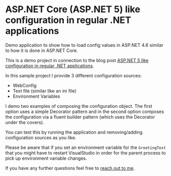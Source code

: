 # ASP.NET Core (ASP.NET 5) like configuration in regular .NET applications

Demo application to show how to load config values in ASP.NET 4.6 similar to how it is done in ASP.NET Core.

This is a demo project in connection to the blog post [ASP.NET 5 like configuration in regular .NET applications](http://dusted.codes/aspnet-5-like-configuration-in-regular-dotnet-applications).

In this sample project I provide 3 different configuration sources:

-   WebConfig
-   Text file (similar like an ini file)
-   Environment Variables

I demo two examples of composing the configuration object. The first option uses a simple Decorator pattern and in the second option composes the configuration via a fluent builder pattern (which uses the Decorator under the covers).

You can test this by running the application and removing/adding configuration sources as you like.

Please be aware that if you set an environment variable for the `GreetingText` that you might have to restart VisualStudio in order for the parent process to pick up environment variable changes.

If you have any further questions feel free to [reach out to me](http://dusted.codes/aspnet-5-like-configuration-in-regular-dotnet-applications#disqus_thread).